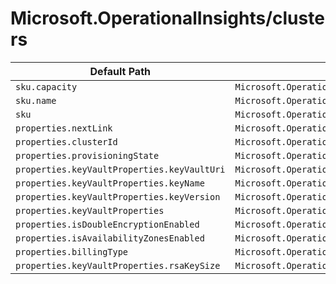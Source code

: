# Microsoft.OperationalInsights/clusters

| Default Path | Alias |
|---|---|
| `sku.capacity` | `Microsoft.OperationalInsights/clusters/sku.capacity` |
| `sku.name` | `Microsoft.OperationalInsights/clusters/sku.name` |
| `sku` | `Microsoft.OperationalInsights/clusters/sku` |
| `properties.nextLink` | `Microsoft.OperationalInsights/clusters/nextLink` |
| `properties.clusterId` | `Microsoft.OperationalInsights/clusters/clusterId` |
| `properties.provisioningState` | `Microsoft.OperationalInsights/clusters/provisioningState` |
| `properties.keyVaultProperties.keyVaultUri` | `Microsoft.OperationalInsights/clusters/keyVaultProperties.keyVaultUri` |
| `properties.keyVaultProperties.keyName` | `Microsoft.OperationalInsights/clusters/keyVaultProperties.keyName` |
| `properties.keyVaultProperties.keyVersion` | `Microsoft.OperationalInsights/clusters/keyVaultProperties.keyVersion` |
| `properties.keyVaultProperties` | `Microsoft.OperationalInsights/clusters/keyVaultProperties` |
| `properties.isDoubleEncryptionEnabled` | `Microsoft.OperationalInsights/clusters/isDoubleEncryptionEnabled` |
| `properties.isAvailabilityZonesEnabled` | `Microsoft.OperationalInsights/clusters/isAvailabilityZonesEnabled` |
| `properties.billingType` | `Microsoft.OperationalInsights/clusters/billingType` |
| `properties.keyVaultProperties.rsaKeySize` | `Microsoft.OperationalInsights/clusters/keyVaultProperties.rsaKeySize` |

